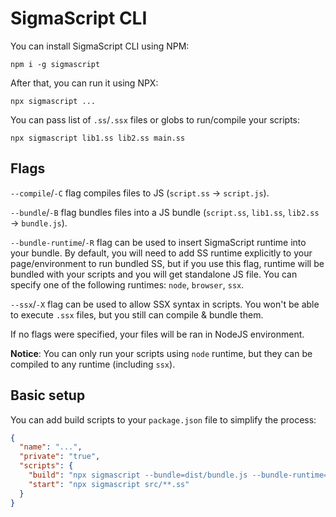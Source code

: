 # SigmaScript CLI
You can install SigmaScript CLI using NPM:
```
npm i -g sigmascript
```
After that, you can run it using NPX:
```
npx sigmascript ...
```
You can pass list of `.ss`/`.ssx` files or globs to run/compile your scripts:
```
npx sigmascript lib1.ss lib2.ss main.ss
```

## Flags
`--compile`/`-C` flag compiles files to JS (`script.ss` -> `script.js`).

`--bundle`/`-B` flag bundles files into a JS bundle (`script.ss`, `lib1.ss`, `lib2.ss` -> `bundle.js`).

`--bundle-runtime`/`-R` flag can be used to insert SigmaScript runtime into your bundle. By default, you will need to add SS runtime explicitly to your page/environment to run bundled SS, but if you use this flag, runtime will be bundled with your scripts and you will get standalone JS file. You can specify one of the following runtimes: `node`, `browser`, `ssx`.

`--ssx`/`-X` flag can be used to allow SSX syntax in scripts. You won't be able to execute `.ssx` files, but you still can compile & bundle them.

If no flags were specified, your files will be ran in NodeJS environment.

**Notice**: You can only run your scripts using `node` runtime, but they can be compiled to any runtime (including `ssx`).

## Basic setup
You can add build scripts to your `package.json` file to simplify the process:
```json
{
  "name": "...",
  "private": "true",
  "scripts": {
    "build": "npx sigmascript --bundle=dist/bundle.js --bundle-runtime=node src/**.ss",
    "start": "npx sigmascript src/**.ss"
  }
}
```